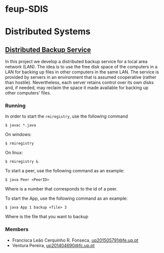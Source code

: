 # feup-SDIS

# Distributed Systems

## [Distributed Backup Service](https://web.fe.up.pt/~pfs/aulas/sd2018/projs/proj1/proj1.html)
In this project we develop a distributed backup service for a local area network (LAN). The idea is to use the free disk space of the computers in a LAN for backing up files in other computers in the same LAN. The service is provided by servers in an environment that is assumed cooperative (rather than hostile). Nevertheless, each server retains control over its own disks and, if needed, may reclaim the space it made available for backing up other computers' files.

### Running

In order to start the `rmiregistry`, use the following command

```
$ javac *.java
```
On windows:

```
$ rmiregistry 
```

On linux:

```
$ rmiregistry &
```

To start a peer, use the following command as an example:

```
$ java Peer <PeerID>
```
Where <PeerID> is a number that corresponds to the id of a peer.
  
To start the App, use the following command as an example:
```
$ java App 1 backup <file> 3
```
Where <file> is the file that you want to backup
  
### Members ###

* Francisca Leão Cerquinho R. Fonseca, up201505791@fe.up.pt
* Ventura Pereira, up201404690@fc.up.pt
